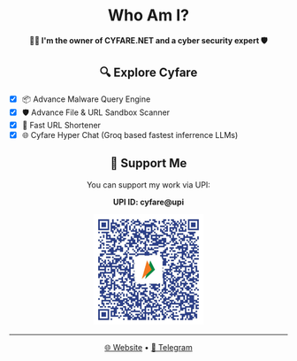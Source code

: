 <h1 align="center">Who Am I?</h1>

<p align="center">
  <strong>👨‍💻 I'm the owner of CYFARE.NET and a cyber security expert 🛡️</strong>
</p>

<h2 align="center">🔍 Explore Cyfare</h2>

- [x] 📦 Advance Malware Query Engine
- [x] 🛡️ Advance File & URL Sandbox Scanner
- [x] 🚀 Fast URL Shortener
- [x] 🌐 Cyfare Hyper Chat (Groq based fastest inferrence LLMs)

<h2 align="center">💖 Support Me</h2>

<p align="center">You can support my work via UPI:</p>

<p align="center">
  <strong>UPI ID: cyfare@upi</strong>
</p>

<p align="center">
  <img src="https://raw.githubusercontent.com/CYFARE/cyfare/main/assets/cyfareupi.jpeg" alt="UPI QR Code" width="200"/>
</p>

<hr>

<p align="center">
  <a href="https://cyfare.net">🌐 Website</a> •
  <a href="https://t.me/CYFARELABS">💬 Telegram</a>
</p>
